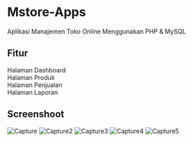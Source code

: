 # Mstore-Apps
Aplikasi Manajemen Toko Online Menggunakan PHP & MySQL

## Fitur
<div>
Halaman Dashboard <br>
Halaman Produk <br>
Halaman Penjualan <br>
Halaman Laporan <br>
</div>

## Screenshoot
![Capture](https://github.com/gfadsrwt2nd/Mstore-Apps/assets/55633963/322d37a0-55e4-4c0c-8c08-afe04efab575)
![Capture2](https://github.com/gfadsrwt2nd/Mstore-Apps/assets/55633963/dc390916-4178-4301-991b-fa23362287e0)
![Capture3](https://github.com/gfadsrwt2nd/Mstore-Apps/assets/55633963/c09ac77a-d1b1-449c-929d-5ab865e8b32d)
![Capture4](https://github.com/gfadsrwt2nd/Mstore-Apps/assets/55633963/ce057dfd-6516-4849-a471-5de47d3bb3ae)
![Capture5](https://github.com/gfadsrwt2nd/Mstore-Apps/assets/55633963/f7da4ab0-beef-4a97-ab47-f5c6d4806d09)
